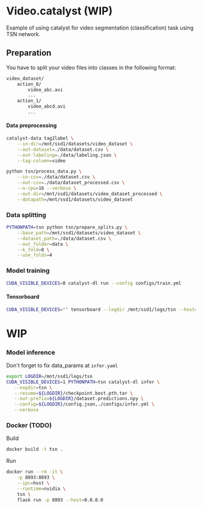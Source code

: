 # Video.catalyst (WIP)
Example of using catalyst for video segmentation (classification) task using TSN network.

## Preparation
You have to split your video files into classes in the following format:
```bash
video_dataset/
    action_0/
        video_abc.avi
        ...
    action_1/
        video_abcd.avi
        ...
```
#### Data preprocessing

```bash
catalyst-data tag2label \
    --in-dir=/mnt/ssd1/datasets/video_dataset \
    --out-dataset=./data/dataset.csv \
    --out-labeling=./data/labeling.json \
    --tag-column=video
```

```bash
python tsn/process_data.py \
    --in-csv=./data/dataset.csv \
    --out-csv=./data/dataset_processed.csv \
    --n-cpu=16 --verbose \
    --out-dir=/mnt/ssd1/datasets/video_dataset_processed \
    --datapath=/mnt/ssd1/datasets/video_dataset
```

### Data splitting
```bash
PYTHONPATH=tsn python tsn/prepare_splits.py \
    --base_path=/mnt/ssd1/datasets/video_dataset \
    --dataset_path=./data/dataset.csv \
    --out_folder=data \
    --k_fold=8 \
    --use_folds=4
```
### Model training
```bash
CUDA_VISIBLE_DEVICES=0 catalyst-dl run --config configs/train.yml
```

 
#### Tensorboard
```bash
CUDA_VISIBLE_DEVICES="" tensorboard --logdir /mnt/ssd1/logs/tsn --host=0.0.0.0 --port=6006
```
# WIP
### Model inference
Don't forget to fix data_params at `infer.yaml`

```bash
export LOGDIR=/mnt/ssd1/logs/tsn
CUDA_VISIBLE_DEVICES=1 PYTHONPATH=tsn catalyst-dl infer \
   --expdir=tsn \
   --resume=${LOGDIR}/checkpoint.best.pth.tar \
   --out-prefix=${LOGDIR}/dataset.predictions.npy \
   --config=${LOGDIR}/config.json,./configs/infer.yml \
   --verbose
 ```

### Docker  (TODO)
Build
```bash
docker build -t tsn .
```

Run
```bash
docker run --rm -it \
    -p 8893:8893 \
    --ipc=host \
    --runtime=nvidia \
    tsn \
    flask run -p 8893 --host=0.0.0.0
```
